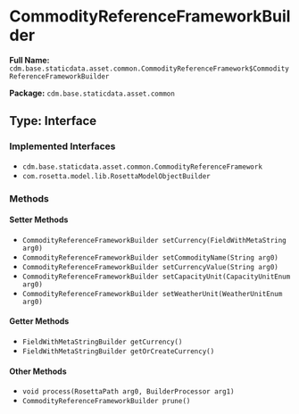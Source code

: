 # CommodityReferenceFrameworkBuilder

**Full Name:** `cdm.base.staticdata.asset.common.CommodityReferenceFramework$CommodityReferenceFrameworkBuilder`

**Package:** `cdm.base.staticdata.asset.common`

## Type: Interface

### Implemented Interfaces

- `cdm.base.staticdata.asset.common.CommodityReferenceFramework`
- `com.rosetta.model.lib.RosettaModelObjectBuilder`

### Methods

#### Setter Methods

- `CommodityReferenceFrameworkBuilder setCurrency(FieldWithMetaString arg0)`
- `CommodityReferenceFrameworkBuilder setCommodityName(String arg0)`
- `CommodityReferenceFrameworkBuilder setCurrencyValue(String arg0)`
- `CommodityReferenceFrameworkBuilder setCapacityUnit(CapacityUnitEnum arg0)`
- `CommodityReferenceFrameworkBuilder setWeatherUnit(WeatherUnitEnum arg0)`

#### Getter Methods

- `FieldWithMetaStringBuilder getCurrency()`
- `FieldWithMetaStringBuilder getOrCreateCurrency()`

#### Other Methods

- `void process(RosettaPath arg0, BuilderProcessor arg1)`
- `CommodityReferenceFrameworkBuilder prune()`


